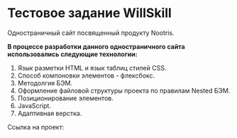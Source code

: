 # Тестовое задание WillSkill
Одностраничный сайт посвященный продукту Nootris. 

__В процессе разработки данного одностраничного сайта использовались следующие технологии:__  
1. Язык разметки HTML и язык таблиц стилей CSS.  
2. Способ компоновки элементов - флексбокс.  
3. Методолгия БЭМ.  
4. Оформление файловой структуры проекта по правилам Nested БЭМ.
5. Позиционирование элементов. 
6. JavaScript. 
7. Адаптивная верстка. 

Ссылка на проект:  

